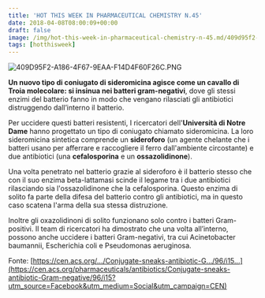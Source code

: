 ```yaml
---
title: 'HOT THIS WEEK IN PHARMACEUTICAL CHEMISTRY N.45'
date: 2018-04-08T08:00:09+00:00
draft: false
image: /img/hot-this-week-in-pharmaceutical-chemistry-n-45.md/409d95f2-a186-4f67-9eaa-f14d4f60f26c.png?w=355
tags: [hotthisweek]
---
```


![409D95F2-A186-4F67-9EAA-F14D4F60F26C.PNG](/img/hot-this-week-in-pharmaceutical-chemistry-n-45.md/409d95f2-a186-4f67-9eaa-f14d4f60f26c.png?w=355)

**Un nuovo tipo di coniugato di sideromicina agisce come un cavallo di Troia molecolare: si insinua nei batteri gram-negativi**, dove gli stessi enzimi del batterio fanno in modo che vengano rilasciati gli antibiotici distruggendo dall’interno il batterio.

Per uccidere questi batteri resistenti, I ricercatori dell'**Università di Notre Dame** hanno progettato un tipo di coniugato chiamato sideromicina. La loro sideromicina sintetica comprende un **sideroforo** (un agente chelante che i batteri usano per afferrare e raccogliere il ferro dall'ambiente circostante) e due antibiotici (una **cefalosporina** e un **ossazolidinone**).

Una volta penetrato nel batterio grazie al sideroforo è il batterio stesso che con il suo enzima beta-lattamasi scinde il legame tra i due antibiotici rilasciando sia l'ossazolidinone che la cefalosporina. Questo enzima di solito fa parte della difesa del batterio contro gli antibiotici, ma in questo caso scatena l'arma della sua stessa distruzione.

Inoltre gli oxazolidinoni di solito funzionano solo contro i batteri Gram-positivi. Il team di ricercatori ha dimostrato che una volta all’interno, possono anche uccidere i batteri Gram-negativi, tra cui Acinetobacter baumannii, Escherichia coli e Pseudomonas aeruginosa.

Fonte: [https://cen.acs.org/…/Conjugate-sneaks-antibiotic-G…/96/i15…](https://cen.acs.org/pharmaceuticals/antibiotics/Conjugate-sneaks-antibiotic-Gram-negative/96/i15?utm_source=Facebook&utm_medium=Social&utm_campaign=CEN)